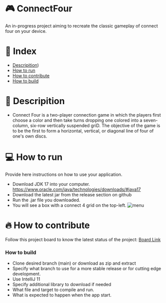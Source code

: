 # 🎮 ConnectFour

An in-progress project aiming to recreate the classic gameplay of connect four on your device.

# 📒 Index
- [Descripition](https://github.com/cis3296f22/001-connect4group2/blob/main/README.md#-descripition))
- [How to run](https://github.com/cis3296f22/001-connect4group2/blob/main/README.md#-how-to-run)
- [How to contribute](https://github.com/cis3296f22/001-connect4group2/blob/main/README.md#-how-to-contribute)
- [How to build](https://github.com/cis3296f22/001-connect4group2/blob/main/README.md#how-to-build)


# 📄 Descripition

- Connect Four is a two-player connection game in which the players first choose a color and then take turns dropping one colored into a seven-column, six-row vertically   suspended griD. The objective of the game is to be the first to form a horizontal, vertical, or diagonal line of four of one's own discs.


# 💻 How to run
Provide here instructions on how to use your application.   
- Download JDK 17 into your computer. https://www.oracle.com/java/technologies/downloads/#java17
- Download the latest jar from the release section on github  
- Run the .jar file you downloaded.
- You will see a box with a connect 4 grid on the top-left.
![menu](https://user-images.githubusercontent.com/97613314/204380385-38b25dbb-1335-4844-92da-44063a861680.png)


# 🔥 How to contribute
Follow this project board to know the latest status of the project: [Board Link](https://github.com/orgs/cis3296f22/projects/94/views/1)

### How to build
- Clone desired branch (main) or download as zip and extract
- Specify what branch to use for a more stable release or for cutting edge development.  
- Use IntelliJ 11
- Specify additional library to download if needed 
- What file and target to compile and run. 
- What is expected to happen when the app start. 
